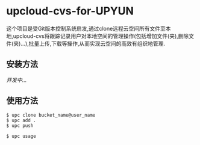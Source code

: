 # upcloud-cvs-for-UPYUN
这个项目是受Git版本控制系统启发,通过clone远程云空间所有文件至本地,upcloud-cvs将跟踪记录用户对本地空间的管理操作(包括增加文件(夹),删除文件(夹)...),批量上传,下载等操作,从而实现云空间的高效有组织地管理.
## 安装方法
 *开发中...*
## 使用方法

```
$ upc clone bucket_name@user_name
$ upc add .
$ upc push 

$ upc usage
```

